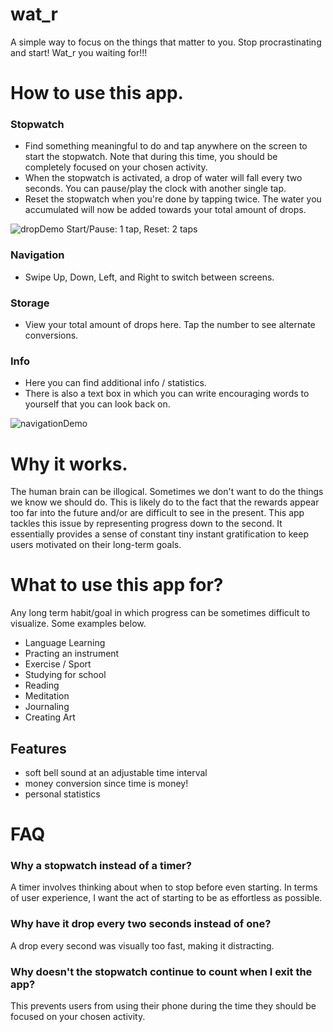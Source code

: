 # wat_r


A simple way to focus on the things that matter to you. Stop procrastinating and start! Wat_r you waiting for!!!

# How to use this app.

### Stopwatch
- Find something meaningful to do and tap anywhere on the screen to start the stopwatch. Note that during this time, you should be completely focused on your chosen activity.
- When the stopwatch is activated, a drop of water will fall every two seconds. You can pause/play the clock with another single tap.
- Reset the stopwatch when you're done by tapping twice. The water you accumulated will now be added towards your total amount of drops.

![dropDemo](https://user-images.githubusercontent.com/62784950/175849212-52569633-5ed4-4691-869a-39a1c04d0b7e.gif) Start/Pause: 1 tap, Reset: 2 taps



### Navigation
- Swipe Up, Down, Left, and Right to switch between screens. 

### Storage
- View your total amount of drops here. Tap the number to see alternate conversions.

### Info
- Here you can find additional info / statistics. 
- There is also a text box in which you can write encouraging words to yourself that you can look back on.

![navigationDemo](https://user-images.githubusercontent.com/62784950/175851654-94a5591c-a266-4e97-9a09-2dbb10f2e68d.gif)




# Why it works.
The human brain can be illogical. Sometimes we don't want to do the things we know we should do. This is likely do to the fact that the rewards appear too far into the future and/or are difficult to see in the present.
This app tackles this issue by representing progress down to the second. It essentially provides a sense of constant tiny instant gratification to keep users motivated on their long-term goals.

# What to use this app for?
Any long term habit/goal in which progress can be sometimes difficult to visualize. Some examples below.
- Language Learning
- Practing an instrument
- Exercise / Sport
- Studying for school
- Reading
- Meditation
- Journaling
- Creating Art

## Features
- soft bell sound at an adjustable time interval
- money conversion since time is money!
- personal statistics

# FAQ

### Why a stopwatch instead of a timer?
A timer involves thinking about when to stop before even starting. In terms of user experience, I want the act of starting to be as effortless as possible. 

### Why have it drop every two seconds instead of one?
A drop every second was visually too fast, making it distracting.

### Why doesn't the stopwatch continue to count when I exit the app?
This prevents users from using their phone during the time they should be focused on your chosen activity.

